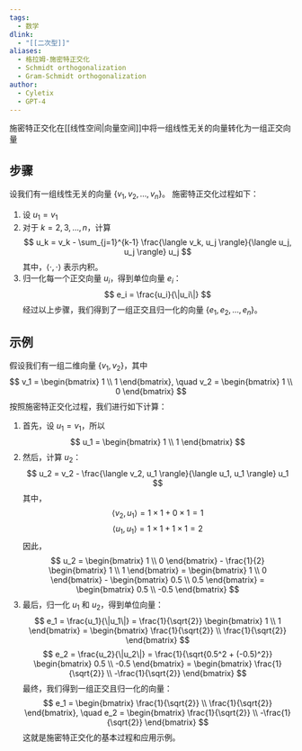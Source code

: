 ```yaml
---
tags:
  - 数学
dlink:
  - "[[二次型]]"
aliases:
  - 格拉姆-施密特正交化
  - Schmidt orthogonalization
  - Gram-Schmidt orthogonalization
author:
  - Cyletix
  - GPT-4
---
```

施密特正交化在[[线性空间|向量空间]]中将一组线性无关的向量转化为一组正交向量
## 步骤
设我们有一组线性无关的向量 $\{v_1, v_2, \ldots, v_n\}$。
施密特正交化过程如下：
1. 设 $u_1 = v_1$
2. 对于 $k = 2, 3, \ldots, n$，计算
   $$
   u_k = v_k - \sum_{j=1}^{k-1} \frac{\langle v_k, u_j \rangle}{\langle u_j, u_j \rangle} u_j
   $$
   其中，$\langle \cdot, \cdot \rangle$ 表示内积。
3. 归一化每一个正交向量 $u_i$，得到单位向量 $e_i$：
   $$
   e_i = \frac{u_i}{\|u_i\|}
   $$
经过以上步骤，我们得到了一组正交且归一化的向量 $\{e_1, e_2, \ldots, e_n\}$。
## 示例
假设我们有一组二维向量 $\{v_1, v_2\}$，其中
$$
v_1 = \begin{bmatrix} 1 \\ 1 \end{bmatrix}, \quad v_2 = \begin{bmatrix} 1 \\ 0 \end{bmatrix}
$$
按照施密特正交化过程，我们进行如下计算：
1. 首先，设 $u_1 = v_1$，所以
$$
u_1 = \begin{bmatrix} 1 \\ 1 \end{bmatrix}
$$
2. 然后，计算 $u_2$：
$$
u_2 = v_2 - \frac{\langle v_2, u_1 \rangle}{\langle u_1, u_1 \rangle} u_1
$$
其中，
$$
\langle v_2, u_1 \rangle = 1 \times 1 + 0 \times 1 = 1
$$
$$
\langle u_1, u_1 \rangle = 1 \times 1 + 1 \times 1 = 2
$$
因此，
$$
u_2 = \begin{bmatrix} 1 \\ 0 \end{bmatrix} - \frac{1}{2} \begin{bmatrix} 1 \\ 1 \end{bmatrix} = \begin{bmatrix} 1 \\ 0 \end{bmatrix} - \begin{bmatrix} 0.5 \\ 0.5 \end{bmatrix} = \begin{bmatrix} 0.5 \\ -0.5 \end{bmatrix}
$$
3. 最后，归一化 $u_1$ 和 $u_2$，得到单位向量：
   $$
   e_1 = \frac{u_1}{\|u_1\|} = \frac{1}{\sqrt{2}} \begin{bmatrix} 1 \\ 1 \end{bmatrix} = \begin{bmatrix} \frac{1}{\sqrt{2}} \\ \frac{1}{\sqrt{2}} \end{bmatrix}
   $$
   $$
   e_2 = \frac{u_2}{\|u_2\|} = \frac{1}{\sqrt{0.5^2 + (-0.5)^2}} \begin{bmatrix} 0.5 \\ -0.5 \end{bmatrix} = \begin{bmatrix} \frac{1}{\sqrt{2}} \\ -\frac{1}{\sqrt{2}} \end{bmatrix}
   $$
最终，我们得到一组正交且归一化的向量：
$$
e_1 = \begin{bmatrix} \frac{1}{\sqrt{2}} \\ \frac{1}{\sqrt{2}} \end{bmatrix}, \quad e_2 = \begin{bmatrix} \frac{1}{\sqrt{2}} \\ -\frac{1}{\sqrt{2}} \end{bmatrix}
$$
这就是施密特正交化的基本过程和应用示例。